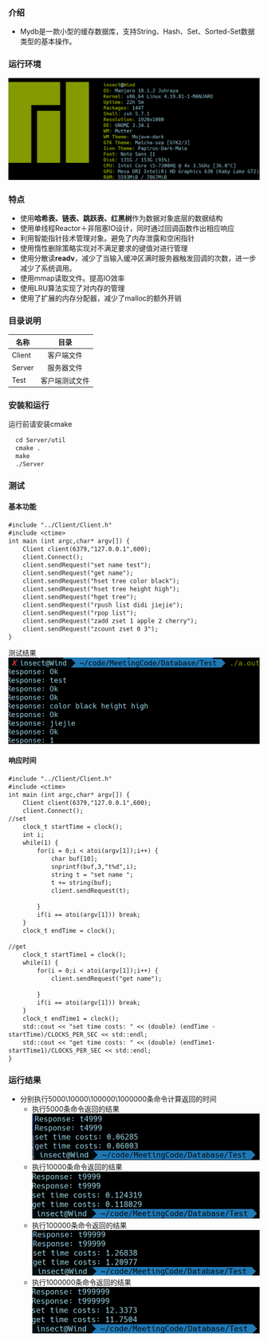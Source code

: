 ### 介绍
 - Mydb是一款小型的缓存数据库，支持String、Hash、Set、Sorted-Set数据类型的基本操作。

### 运行环境
 ![](https://github.com/CXinsect/Mydb/blob/master/images/hardware.png)
 
### 特点
 - 使用**哈希表、链表、跳跃表、红黑树**作为数据对象底层的数据结构
 - 使用单线程Reactor＋非阻塞IO设计，同时通过回调函数作出相应响应
 - 利用智能指针技术管理对象。避免了内存泄露和空闲指针
 - 使用惰性删除策略实现对不满足要求的键值对进行管理
 - 使用分散读**readv**，减少了当输入缓冲区满时服务器触发回调的次数，进一步减少了系统调用。
 - 使用mmap读取文件。提高IO效率
 - 使用LRU算法实现了对内存的管理
 - 使用了扩展的内存分配器，减少了malloc的额外开销
 

### 目录说明
名称|目录
--|:--:
Client|客户端文件
Server|服务器文件
Test|客户端测试文件

### 安装和运行
运行前请安装cmake

```
  cd Server/util
  cmake .
  make
  ./Server
```

### 测试

#### 基本功能
```
#include "../Client/Client.h"
#include <ctime>
int main (int argc,char* argv[]) {
    Client client(6379,"127.0.0.1",600);
    client.Connect();
    client.sendRequest("set name test");
    client.sendRequest("get name");
    client.sendRequest("hset tree color black");
    client.sendRequest("hset tree height high");
    client.sendRequest("hget tree");
    client.sendRequest("rpush list didi jiejie");
    client.sendRequest("rpop list");
    client.sendRequest("zadd zset 1 apple 2 cherry");
    client.sendRequest("zcount zset 0 3");
}
```
测试结果
![](https://github.com/CXinsect/Mydb/blob/master/images/component.png)

#### 响应时间
```
#include "../Client/Client.h"
#include <ctime>
int main (int argc,char* argv[]) {
    Client client(6379,"127.0.0.1",600);
    client.Connect();
//set
    clock_t startTime = clock();
    int i;
    while(1) {
        for(i = 0;i < atoi(argv[1]);i++) {
            char buf[10];
            snprintf(buf,3,"t%d",i);
            string t = "set name ";
            t += string(buf);
            client.sendRequest(t);
           
        }
        if(i == atoi(argv[1])) break;
    }
    clock_t endTime = clock();

//get    
    clock_t startTime1 = clock();
    while(1) {
        for(i = 0;i < atoi(argv[1]);i++) {
            client.sendRequest("get name");
           
        }
        if(i == atoi(argv[1])) break;
    }
    clock_t endTime1 = clock();
    std::cout << "set time costs: " << (double) (endTime - startTime)/CLOCKS_PER_SEC << std::endl;
    std::cout << "get time costs: " << (double) (endTime1- startTime1)/CLOCKS_PER_SEC << std::endl;
}
```
### 运行结果
- 分别执行5000\10000\100000\1000000条命令计算返回的时间
  - 执行5000条命令返回的结果
   ![](https://github.com/CXinsect/Mydb/blob/master/images/5000.png)
  - 执行10000条命令返回的结果
   ![](https://github.com/CXinsect/Mydb/blob/master/images/10000.png)
  - 执行100000条命令返回的结果
   ![](https://github.com/CXinsect/Mydb/blob/master/images/100000.png)
  - 执行1000000条命令返回的结果
   ![](https://github.com/CXinsect/Mydb/blob/master/images/1000000.png)
